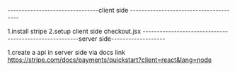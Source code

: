 --------------------------------client side ---------------------------------------

1.install stripe 
2.setup client side checkout.jsx
-------------------------------------------------------server side------------------- 


1.create a api in server side via docs 
link https://stripe.com/docs/payments/quickstart?client=react&lang=node